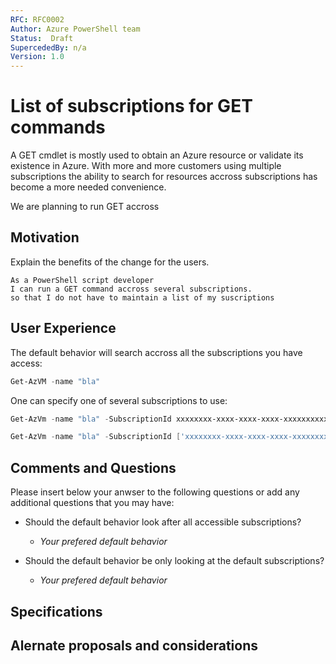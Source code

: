 ```yaml
---
RFC: RFC0002
Author: Azure PowerShell team
Status:  Draft
SupercededBy: n/a
Version: 1.0
---
```


# List of subscriptions for GET commands

A GET cmdlet is mostly used to obtain an Azure resource or validate its existence in Azure.
With more and more customers using multiple subscriptions the ability to search for resources accross subscriptions has become a more needed convenience.

We are planning to run GET accross  

## Motivation

Explain the benefits of the change for the users.

```code
As a PowerShell script developer
I can run a GET command accross several subscriptions.
so that I do not have to maintain a list of my suscriptions
```

## User Experience

The default behavior will search accross all the subscriptions you have access:

```PowerShell
Get-AzVM -name "bla"
```

One can specify one of several subscriptions to use:

```PowerShell
Get-AzVm -name "bla" -SubscriptionId xxxxxxxx-xxxx-xxxx-xxxx-xxxxxxxxxxxx

Get-AzVm -name "bla" -SubscriptionId ['xxxxxxxx-xxxx-xxxx-xxxx-xxxxxxxxxxxx', 'xxxxxxxx-xxxx-xxxx-xxxx-xxxxxxxxxxxx']
```

## Comments and Questions

Please insert below your anwser to the following questions or add any additional questions that you may have:

- Should the default behavior look after all accessible subscriptions?

  - _Your prefered default behavior_

- Should the default behavior be only looking at the default subscriptions?

  - _Your prefered default behavior_

## Specifications

## Alernate proposals and considerations
